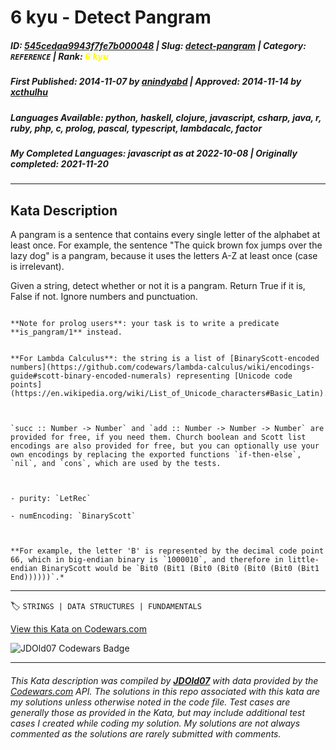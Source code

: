 # 6 kyu - Detect Pangram

##### **ID**: [545cedaa9943f7fe7b000048](https://www.codewars.com/kata/545cedaa9943f7fe7b000048) | **Slug**: [detect-pangram](https://www.codewars.com/kata/545cedaa9943f7fe7b000048) | **Category**: `REFERENCE` | **Rank**: <span style="color:yellow">6 kyu</span>

##### **First Published**: 2014-11-07 ***by*** [anindyabd](https://www.codewars.com/users/anindyabd) | **Approved**: 2014-11-14 ***by*** [xcthulhu](https://www.codewars.com/users/xcthulhu)

##### **Languages Available**: python, haskell, clojure, javascript, csharp, java, r, ruby, php, c, prolog, pascal, typescript, lambdacalc, factor

##### **My Completed Languages**: javascript ***as at*** 2022-10-08 | **Originally completed**: 2021-11-20

---

## Kata Description


A pangram is a sentence that contains every single letter of the alphabet at least once. For example, the sentence "The quick brown fox jumps over the lazy dog" is a pangram, because it uses the letters A-Z at least once (case is irrelevant). 



Given a string, detect whether or not it is a pangram. Return True if it is, False if not. Ignore numbers and punctuation.



```if:prolog

**Note for prolog users**: your task is to write a predicate **is_pangram/1** instead.

```

```if:lambdacalc

**For Lambda Calculus**: the string is a list of [BinaryScott-encoded numbers](https://github.com/codewars/lambda-calculus/wiki/encodings-guide#scott-binary-encoded-numerals) representing [Unicode code points](https://en.wikipedia.org/wiki/List_of_Unicode_characters#Basic_Latin).*



`succ :: Number -> Number` and `add :: Number -> Number -> Number` are provided for free, if you need them. Church boolean and Scott list encodings are also provided for free, but you can optionally use your own encodings by replacing the exported functions `if-then-else`, `nil`, and `cons`, which are used by the tests.



- purity: `LetRec`

- numEncoding: `BinaryScott`



**For example, the letter 'B' is represented by the decimal code point 66, which in big-endian binary is `1000010`, and therefore in little-endian BinaryScott would be `Bit0 (Bit1 (Bit0 (Bit0 (Bit0 (Bit0 (Bit1 End))))))`.*

```



---


🏷 `STRINGS | DATA STRUCTURES | FUNDAMENTALS`


[View this Kata on Codewars.com](https://www.codewars.com/kata/545cedaa9943f7fe7b000048)

![](https://www.codewars.com/users/jdold07/badges/large "JDOld07 Codewars Badge")

---

###### *This Kata description was compiled by [**JDOld07**](https://tpstech.dev) with data provided by the [Codewars.com](https://www.codewars.com) API.  The solutions in this repo associated with this kata are my solutions unless otherwise noted in the code file.  Test cases are generally those as provided in the Kata, but may include additional test cases I created while coding my solution.  My solutions are not always commented as the solutions are rarely submitted with comments.*
